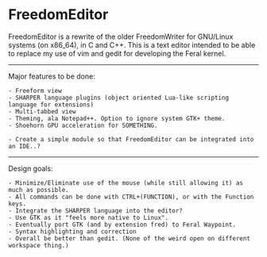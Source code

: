 # FreedomEditor

FreedomEditor is a rewrite of the older FreedomWriter for GNU/Linux systems (on x86_64), 
in C and C++. This is a text editor intended to be able to replace my use of vim and 
gedit for developing the Feral kernel.

___

Major features to be done:

	- Freeform view
	- SHARPER language plugins (object oriented Lua-like scripting language for extensions)
	- Multi-tabbed view
	- Theming, ala Notepad++. Option to ignore system GTK+ theme.
	- Shoehorn GPU acceleration for SOMETHING.

	- Create a simple module so that FreedomEditor can be integrated into an IDE..?
___

Design goals:
	
	- Minimize/Eliminate use of the mouse (while still allowing it) as much as possible.
	- All commands can be done with CTRL+(FUNCTION), or with the Function keys.
	- Integrate the SHARPER language into the editor?
	- Use GTK as it "feels more native to Linux".
	- Eventually port GTK (and by extension fred) to Feral Waypoint.
	- Syntax highlighting and correction
	- Overall be better than gedit. (None of the weird open on different workspace thing.)

